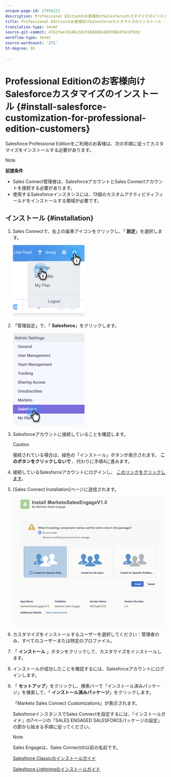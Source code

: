 ```yaml
---
unique-page-id: 27656223
description: Professional Editionのお客様向けSalesforceカスタマイズのインストール — Marketto Docs — 製品ドキュメント
title: Professional Editionのお客様向けSalesforceカスタマイズのインストール
translation-type: tm+mt
source-git-commit: 47b2fee7d146c3dc558d4bbb10070683f4cdfd3d
workflow-type: tm+mt
source-wordcount: '271'
ht-degree: 0%

---
```



# Professional Editionのお客様向けSalesforceカスタマイズのインストール {#install-salesforce-customization-for-professional-edition-customers}

Salesforce Professional Editionをご利用のお客様は、次の手順に従ってカスタマイズをインストールする必要があります。

>[!NOTE]
>
>**前提条件**
>
>* Sales Connect管理者は、SalesforceアカウントとSales Connectアカウントを接続する必要があります。
>* 使用するSalesforceインスタンスには、13個のカスタムアクティビティフィールドをインストールする領域が必要です。

>



## インストール {#installation}

1. Sales Connectで、右上の歯車アイコンをクリックし、「 **設定**」を選択します。

   ![](assets/one-4.png)

1. 「管理設定」で、「 **Salesforce**」をクリックします。

   ![](assets/two-4.png)

1. Salesforceアカウントに接続していることを確認します。

   >[!CAUTION]
   >
   >接続されている場合は、緑色の「インストール」ボタンが表示されます。 **このボタンをクリックしないで** 、代わりに手順4に進みます。

1. 接続しているSalesforceアカウントにログインし、 [このリンクをクリックします](http://login.salesforce.com/packaging/installPackage.apexp?p0=04t0b000001oWEZ)。
1. [Sales Connect Installation]ページに送信されます。

   ![](assets/install-package.png)

1. カスタマイズをインストールするユーザーを選択してください：管理者のみ、すべてのユーザーまたは特定のプロファイル。
1. 「 **インストール** 」ボタンをクリックして、カスタマイズをインストールします。
1. インストールが成功したことを確認するには、Salesforceアカウントにログインします。
1. 「 **セットアップ**」をクリックし、検索バーで「インストール済みパッケージ」を検索して、「 **インストール済みパッケージ**」をクリックします。

   「Marketo Sales Connect Customizations」が表示されます。

   SalesforceインスタンスでSales Connectを設定するには、『インストールガイド』の7ページの「SALES ENGAGED SALESFORCEパッケージの設定」の節から始まる手順に従ってください。

   >[!NOTE]
   >
   >Sales Engageは、Sales Connectの以前の名前です。

   [Salesforce Classicのインストールガイド](http://s3.amazonaws.com/tout-user-store/salesforce/assets/Marketo+Sales+Engage+For+Salesforce_+Installation+and+Success+Guide.pdf)

   [Salesforce Lightningのインストールガイド](http://s3.amazonaws.com/tout-user-store/salesforce/assets/SF+Guide+for+Lightning.pdf)

